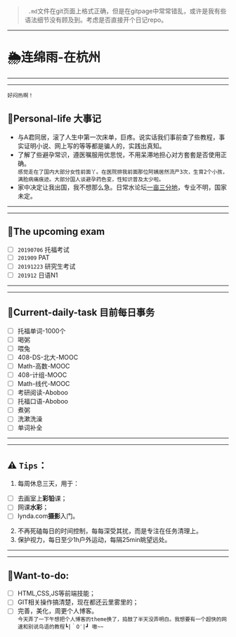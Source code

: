 > ` .md`文件在git页面上格式正确，但是在gitpage中常常错乱，或许是我有些语法细节没有顾及到。考虑是否直接开个日记repo。  

---  

# 🌦连绵雨-在杭州     
---    
---  
`好闷热啊！` 
## 💍Personal-life 大事记  
- 与A君同居，滚了人生中第一次床单，巨疼。说实话我们事前查了些教程，事实证明小说、网上写的等等都是骗人的，实践出真知。
- 了解了些避孕常识，遵医嘱服用优思悦，不用呆滞地担心对方套套是否使用正确。  
 `感觉走在了国内大部分女性前面丫。在医院排我前面那位阿姨居然流产3次，生育2个小孩，满脸病痛痕迹。大部分国人谈避孕药色变，性知识普及太少啦。`   
- 家中决定让我出国，我不想那么急。日常水论坛[一亩三分地](https://www.1point3acres.com/bbs/)，专业不明，国家未定。  
---  
---  

## 💍The upcoming exam  
 - [ ] `20190706` 托福考试  
 - [ ] `201909` PAT
 - [ ] `20191223` 研究生考试
 - [ ] `201912` 日语N1  
 
---  
---  

## 💍Current-daily-task 目前每日事务
 - [ ] 托福单词-1000个  
 - [ ] 喝粥  
 - [ ] 喂兔  
 - [ ] 408-DS-北大-MOOC  
 - [ ] Math-高数-MOOC  
 - [ ] 408-计组-MOOC  
 - [ ] Math-线代-MOOC  
 - [ ] 考研阅读-Aboboo
 - [ ] 托福口语-Aboboo
 - [ ] 煮粥
 - [ ] 洗漱洗澡
 - [ ] 单词补全  
---   
---  

## ⚠ `Tips`：
1. 每周休息三天，用于：   
  - [ ] 去画室上**彩铅**课；  
  - [ ] 网课**水彩**；   
  - [ ] lynda.com**摄影**入门。  
2. 不再死磕每日的时间控制，每每深受其扰，而是专注在任务清理上。  
3. 保护视力，每日至少1h户外运动，每隔25min眺望远处。  

---  
---  
## 💍Want-to-do:  
- [ ] HTML,CSS,JS等前端技能；  
- [ ] GIT相关操作搞清楚，现在都还云里雾里的；  
- [ ] 完善，美化，周更个人博客。  
`今天弄了一下午想把个人博客的theme换了，捣鼓了半天没弄明白。我想要有一个超快的网速和别说鸟语的教程┗|｀O′|┛ 嗷~~`
